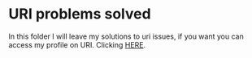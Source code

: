 # URI problems solved

In this folder I will leave my solutions to uri issues, if you want you can access my profile on URI. Clicking [HERE](https://www.urionlinejudge.com.br/judge/pt/profile/38210).

